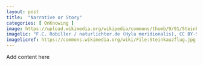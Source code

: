 ```yaml
---
layout: post
title:  "Narrative or Story"
categories: [ OnKnowing ]
image: https://upload.wikimedia.org/wikipedia/commons/thumb/9/91/Steinkauzflug.jpg/512px-Steinkauzflug.jpg
imagelic: "F.C. Robiller / naturlichter.de (Hyla meridionalis), CC BY-SA 3.0 &lt;https://creativecommons.org/licenses/by-sa/3.0&gt;, via Wikimedia Commons"
imagelicref: https://commons.wikimedia.org/wiki/File:Steinkauzflug.jpg
---
```

Add content here
